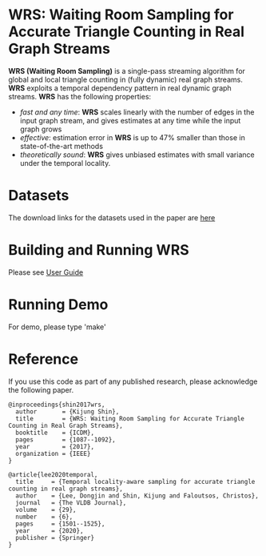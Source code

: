 WRS: Waiting Room Sampling for Accurate Triangle Counting in Real Graph Streams
========================

**WRS (Waiting Room Sampling)** is a single-pass streaming algorithm for global and local triangle counting in (fully dynamic) real graph streams. 
**WRS** exploits a temporal dependency pattern in real dynamic graph streams.
**WRS** has the following properties: 
 * *fast and any time*: **WRS** scales linearly with the number of edges in the input graph stream, and gives estimates at any time while the input graph grows
 * *effective*: estimation error in **WRS** is up to 47% smaller than those in state-of-the-art methods
 * *theoretically sound*: **WRS** gives unbiased estimates with small variance under the temporal locality.

Datasets
========================
The download links for the datasets used in the paper are [here](http://dmlab.kaist.ac.kr/wrs/)

Building and Running WRS
========================
Please see [User Guide](user_guide.pdf)

Running Demo
========================
For demo, please type 'make'

Reference
========================
If you use this code as part of any published research, please acknowledge the following paper.
```
@inproceedings{shin2017wrs,
  author       = {Kijung Shin},
  title        = {WRS: Waiting Room Sampling for Accurate Triangle Counting in Real Graph Streams},
  booktitle    = {ICDM},
  pages        = {1087--1092},
  year         = {2017},
  organization = {IEEE}
}

@article{lee2020temporal,
  title     = {Temporal locality-aware sampling for accurate triangle counting in real graph streams},
  author    = {Lee, Dongjin and Shin, Kijung and Faloutsos, Christos},
  journal   = {The VLDB Journal},
  volume    = {29},
  number    = {6},
  pages     = {1501--1525},
  year      = {2020},
  publisher = {Springer}
}
```
